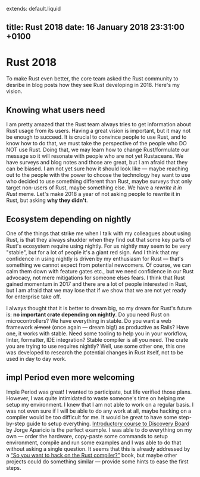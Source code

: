 extends: default.liquid

title: Rust 2018
date: 16 January 2018 23:31:00 +0100
---

Rust 2018
===================

To make Rust even better, the core team asked the Rust community to desribe in blog posts how they see Rust developing in 2018. Here's my vision.

## Knowing what users need
I am pretty amazed that the Rust team always tries to get information about Rust usage from its users. Having a great vision is important, but it may not be enough to succeed. It is crucial to convince people to use Rust, and to know how to do that, we must take the perspective of the people who DO NOT use Rust. Doing that, we may learn how to change Rust/formulate our message so it will resonate with people who are not yet Rustaceans. We have surveys and blog notes and those are great, but I am afraid that they can be biased. I am not yet sure how it should look like &mdash; maybe reaching out to the people with the power to choose the technology hey want to use who decided to use something different than Rust, maybe surveys that only target non-users of Rust, maybe something else. We have a *rewrite it in Rust* meme. Let's make 2018 a year of not asking people to rewrite it in Rust, but asking **why they didn't**.

## Ecosystem depending on nightly
One of the things that strike me when I talk with my colleagues about using Rust, is that they always shudder when they find out that some key parts of Rust's ecosystem require using nightly. For us nightly may seem to be very "stable", but for a lot of people it's a giant red sign. And I think that my confidence in using nightly is driven by my enthusiasm for Rust &mdash; that's something we cannot expect from potential newcomers. Of course, we can calm them down with feature gates etc., but we need confidence in our Rust advocacy, not mere mitigations for someone elses fears. I think that Rust gained momentum in 2017 and there are a lot of people interested in Rust, but I am afraid that we may lose that if we show that we are not yet ready for enterprise take off.

I always thought that it is better to dream big, so my dream for Rust's future is: **no important crate depending on nightly**. Do you need Rust on microcontrollers? We have everything in stable. Do you want a web framework <del>almost</del> (once again &mdash; dream big!) as productive as Rails? Have one, it works with stable. Need some tooling to help you in your workflow, linter, formatter, IDE integration? Stable compiler is all you need. The crate you are trying to use requires nightly? Well, use some other one, this one was developed to research the potential changes in Rust itself, not to be used in day to day work.

## impl Period even more welcoming

Imple Period was great! I wanted to participate, but life verified those plans. However, I was quite intimidated to waste someone's time on helping me setup my environment. I knew that I am not able to work on a regular basis. I was not even sure if I will be able to do any work at all, maybe hacking on a compiler would be too difficult for me. It would be great to have some step-by-step guide to setup everything. [Introductory course to Discovery Board](https://japaric.github.io/discovery/) by Jorge Aparicio is the perfect example. I was able to do everything on my own &mdash; order the hardware, copy-paste some commands to setup environment, compile and run some examples and I was able to do that without asking a single question. It seems that this is already addressed by a [“So you want to hack on the Rust compiler?”](https://internals.rust-lang.org/t/so-you-want-to-hack-on-the-rust-compiler-a-plan-for-a-book/6497) book, but maybe other projects could do something similar &mdash; provide some hints to ease the first steps.
